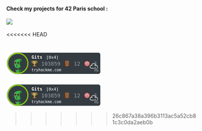 #### Check my projects for 42 Paris school :

[![](https://user-images.githubusercontent.com/91064070/147281451-3d9d4c4e-9a56-4f4e-8682-e2df9c15944a.png)](https://github.com/ThePush/42_cursus)

<<<<<<< HEAD
####
![](https://raw.githubusercontent.com/ThePush/ThePush/master/assets/thm_propic.png)
=======
![](https://raw.githubusercontent.com/ThePush/ThePush/main/assets/thm_propic.png)
>>>>>>> 26c867a38a396b3113ac5a52cb81c3c0da2aeb0b
